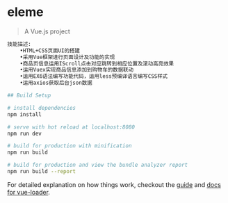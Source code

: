# eleme

> A Vue.js project

``` bash
技能描述:
    •HTML+CSS页面UI的搭建
    •采用Vue框架进行页面设计及功能的实现
    •商品页信息运用IScroll点击对应跳转到相应位置及滚动高亮效果
    •运用Vuex实现商品信息添加到购物车的数据联动
    •运用EX6语法编写功能代码，运用less预编译语言编写CSS样式
    •运用axios获取后台json数据

## Build Setup

# install dependencies
npm install

# serve with hot reload at localhost:8080
npm run dev

# build for production with minification
npm run build

# build for production and view the bundle analyzer report
npm run build --report
```

For detailed explanation on how things work, checkout the [guide](http://vuejs-templates.github.io/webpack/) and [docs for vue-loader](http://vuejs.github.io/vue-loader).
